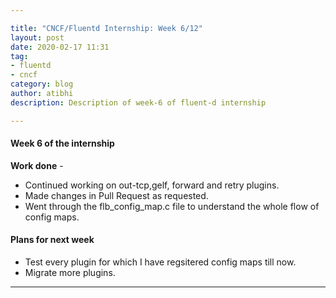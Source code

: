 ```yaml
---

title: "CNCF/Fluentd Internship: Week 6/12"
layout: post
date: 2020-02-17 11:31
tag:
- fluentd
- cncf
category: blog
author: atibhi
description: Description of week-6 of fluent-d internship

---
```


#### Week 6 of the internship

**Work done** - 

- Continued working on out-tcp,gelf, forward and retry plugins. 
- Made changes in Pull Request as requested.
- Went through the flb_config_map.c file to understand the whole flow of config maps.


#### Plans for next week

- Test every plugin for which I have regsitered config maps till now.
- Migrate more plugins.
---